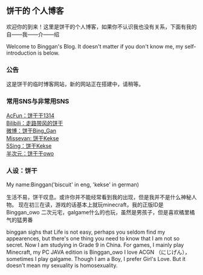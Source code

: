 ## 饼干的 个人博客

欢迎你的到来！这里是饼干的个人博客，如果你不认识我也没有关系，下面有我的自——我——介——绍

Welcome to Binggan's Blog. It doesn't matter if you don't know me, my self-introduction is below.

### 公告
这是饼干的临时博客网站，新的网站正在搭建中，请稍等。

### 常用SNS与非常用SNS
<div>
 <a href="https://www.acfun.cn/u/13489702.aspx">AcFun：饼干干1314</a>
</div>
  <div>
<a href="https://space.bilibili.com/57763685">Bilibili：走路带风的饼干</a>
  </div>
  <div>
<a href="https://weibo.com/6012935166/profile?rightmod=1&wvr=6&mod=personinfo&is_all=1#1580633780610">微博：饼干Bing_Gan</a>
  </div>
  <div>
<a href="https://www.missevan.com/8304809/">Missevan: 饼干Kekse</a>
  </div>
  <div>
<a href="http://5sing.kugou.com/72871824">5Sing：饼干Kekse</a>
  </div>
  <div>
<a href="https://bcy.net/u/101145009372">半次元：饼干干owo</a>
  </div>

### 人设：饼干          
My name:Binggan('biscuit' in eng, 'kekse' in german)

生活不易，饼干叹息。或许你并不能经常看到我的出现，但是我并不是什么神秘人物。
现在初三在读，游戏的话基本上就玩minecraft，我的正版ID是Binggan_owo
二次元宅，galgame什么的也玩，虽然是男孩子，但是喜欢橘里橘气的猛男番


binggan sighs that Life is not easy, perhaps you seldom find my appearences, but there's one thing you need to know that I am not so secret. Now I am studying in Grade 9 in China. For games, I mainly play Minecraft, my PC JAVA edition is Binggan_owo
I love ACGN （にじげん）， sometimes I play galgame. Though I am a Boy, I prefer Girl's Love. But it doesn't mean my sexuality is homosexuality.



